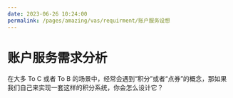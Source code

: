 ```yaml
---
date: 2023-06-26 10:24:00
permalink: /pages/amazing/vas/requirment/账户服务设想
---
```


# 账户服务需求分析

在大多 To C 或者 To B 的场景中，经常会遇到“积分”或者“点券”的概念，那如果我们自己来实现一套这样的积分系统，你会怎么设计它？
